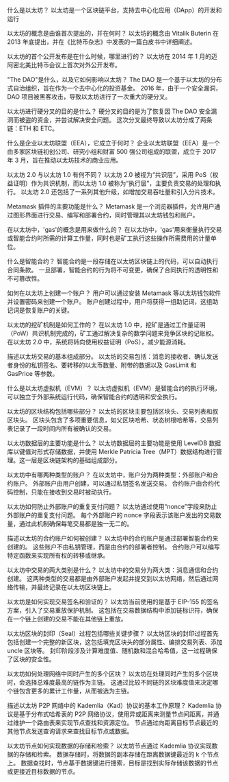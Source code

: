 什么是以太坊？
以太坊是一个区块链平台，支持去中心化应用（DApp）的开发和运行

以太坊的概念是由谁首次提出的，并在何时？
以太坊的概念由 Vitalik Buterin 在 2013 年底提出，并在《比特币杂志》中发表的一篇白皮书中详细阐述。

以太坊的首个公开发布是在什么时候，哪里进行的？
以太坊在 2014 年 1 月的迈阿密北美比特币会议上首次对外公开发布。

"The DAO"是什么，以及它如何影响以太坊？
The DAO 是一个基于以太坊的分布式自治组织，旨在作为一个去中心化的投资基金。
2016 年，由于一个安全漏洞，DAO 项目被黑客攻击，导致以太坊进行了一次重大的硬分叉。

以太坊进行硬分叉的目的是什么？
硬分叉的目的是为了恢复因 The DAO 安全漏洞而被盗的资金，并尝试解决安全问题。
这次分叉最终导致以太坊分成了两条链：ETH 和 ETC。

什么是企业以太坊联盟（EEA），它成立于何时？
企业以太坊联盟（EEA）是一个由多家区块链初创公司、研究小组和财富 500 强公司组成的联盟，成立于 2017 年 3 月，旨在推动以太坊技术的商业应用。

以太坊 2.0 与以太坊 1.0 有何不同？
以太坊 2.0 被视为“共识层”，采用 PoS（权益证明）作为共识机制，而以太坊 1.0 被称为“执行层”，主要负责交易的处理和执行。
以太坊 2.0 还包括了一系列其他升级，如增加交易吞吐量和引入分片技术。

Metamask 插件的主要功能是什么？
Metamask 是一个浏览器插件，允许用户通过图形界面进行交易、编写和部署合约，同时管理其以太坊钱包和账户。

在以太坊中，'gas'的概念是用来做什么的？
在以太坊中，'gas'用来衡量执行交易或智能合约时所需的计算工作量，同时也是矿工执行这些操作所需费用的计量单位。

什么是智能合约？
智能合约是一段存储在以太坊区块链上的代码，可以自动执行合同条款。
一旦部署，智能合约的行为将不可变更，确保了合同执行的透明性和不可篡改性。

如何在以太坊上创建一个账户？
用户可以通过安装 Metamask 等以太坊钱包软件并设置密码来创建一个账户。
账户创建过程中，用户将获得一组助记词，这组助记词是恢复账户的关键。

以太坊的挖矿机制是如何工作的？
在以太坊 1.0 中，挖矿是通过工作量证明（PoW）共识机制完成的，矿工通过解决复杂的数学问题来竞争区块的记账权。
在以太坊 2.0 中，系统将转向使用权益证明（PoS），减少能源消耗。

描述以太坊交易的基本组成部分。
以太坊的交易包括：消息的接收者、确认发送者身份的私钥签名、要转移的以太币数量、附带的数据以及 GasLimit 和 GasPrice 等参数。

什么是以太坊虚拟机（EVM）？
以太坊虚拟机（EVM）是智能合约的执行环境，可以独立于外部系统运行代码，确保智能合约的透明和安全执行。

以太坊的区块结构包括哪些部分？
以太坊的区块主要包括区块头、交易列表和叔区块头。
区块头包含了多项重要信息，如父区块哈希、状态树根哈希等，交易列表记录了一段时间内所有被确认的交易。

以太坊数据层的主要功能是什么？
以太坊数据层的主要功能是使用 LevelDB 数据库以键值对形式存储数据，并使用 Merkle Patricia Tree（MPT）数据结构进行管理。这一层是区块链架构的基础组成部分。

以太坊中有哪两种类型的账户？
在以太坊中，账户分为两种类型：外部账户和合约账户。
外部账户由用户创建，可以通过私钥签名发送交易。
合约账户由合约代码控制，只能在接收到交易时被动执行。

以太坊如何防止外部账户的重复支付问题？
以太坊通过使用“nonce”字段来防止外部账户的重复支付问题。
每个外部账户的 nonce 字段表示该账户发出的交易数量，通过此机制确保每笔交易都是独一无二的。

描述以太坊的合约账户如何被创建？
以太坊中的合约账户是通过部署智能合约来创建的。
这些账户不由私钥管理，而是由合约的部署者控制。
合约账户可以编写特定函数来实现所有权的转移或继承。

以太坊中交易的两大类别是什么？
以太坊中的交易分为两大类：消息通信和合约创建。
这两种类型的交易都是由外部账户发起并提交到以太坊网络，然后通过网络传输，并最终记录在以太坊区块链上。

以太坊是如何实现交易签名和验证的？
以太坊当前使用的是基于 EIP-155 的签名方案，引入了交易重放保护机制。
这包括在交易数据结构中添加链标识符，确保在一个链上创建的交易不能在其他链上重放。

以太坊区块的封印（Seal）过程包括哪些关键步骤？
以太坊区块的封印过程首先包括创建一个完整的新区块，这包括填充区块头的部分属性、编排交易列表、添加 uncle 区块等。
封印阶段涉及计算难度值、随机数和混合哈希值，这一过程确保了区块的安全性。

以太坊如何处理网络中同时产生的多个区块？
以太坊在处理同时产生的多个区块时，会选择总难度最高的链作为主链。
这通过比较不同链的区块难度值来决定哪个链包含更多的累计工作量，从而被选为主链。

描述以太坊 P2P 网络中的 Kademlia（Kad）协议的基本工作原理？
Kademlia 协议是基于分布式哈希表的 P2P 网络协议，使用异或距离来测量节点间距离，并通过维护一个路由表来实现节点查找和资源定位。
节点通过向距离目标节点最近的其他节点发送查询请求来查找目标节点或数据。

以太坊节点如何实现数据的存储和检索？
以太坊节点通过 Kademlia 协议实现数据的存储和检索。
数据存储时，将数据的副本存储在距离数据键最近的 k 个节点上。
数据查找时，节点基于数据键进行搜索，目标是找到实际存储该数据的节点或更接近目标数据的节点。
